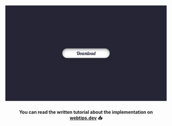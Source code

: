 <h1 align="center">
    <img src="loading.gif" alt="Animated Progress Bar With CSS" />
</h1>
<h4 align="center">You can read the written tutorial about the implementation on <strong><a href="https://www.webtips.dev/how-to-make-an-animated-progress-bar-in-css">webtips.dev</a></strong> 📥</h4>
